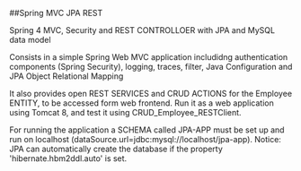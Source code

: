 
##Spring MVC JPA REST

Spring 4 
MVC, Security and REST CONTROLLOER 
with JPA and MySQL data model

Consists in a simple Spring Web MVC application includidng authentication components (Spring Security), logging, traces, filter, Java Configuration and JPA Object Relational Mapping

It also provides open REST SERVICES and CRUD ACTIONS for the Employee ENTITY, to be accessed form web frontend.
Run it as a web application using Tomcat 8, and test it using CRUD_Employee_RESTClient.

For running the application a SCHEMA called JPA-APP must be set up and run on localhost (dataSource.url=jdbc:mysql://localhost/jpa-app).
Notice: JPA can automatically create the database if the property 'hibernate.hbm2ddl.auto' is set.